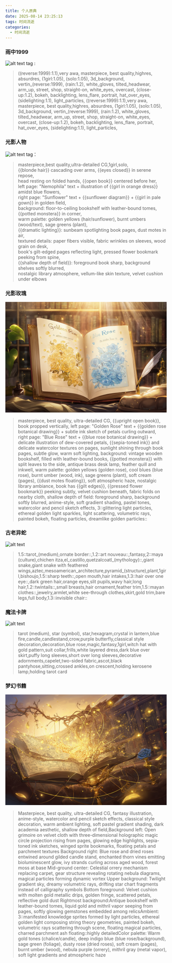 ```yaml
---
title: 个人原典
date: 2025-08-14 23:25:13
tags: 时间流逝
categories:
  - 时间流逝
---
```

### 雨中1999
![alt text](https://cdn.jsdelivr.net/gh/qingyun201908/qingyun201908.github.io@images/images/个人原典/image.png)
tag :
>(\(reverse:1999\):1.1),very awa, masterpiece, best quality,highres, absurdres, (1girl:1.05), (solo:1.05), 3d_background, vertin_\(reverse:1999\), (rain:1.2), white_gloves, tilted_headwear, arm_up, street, shop, straight-on, white_eyes, overcast, (close-up:1.2), bokeh, backlighting, lens_flare, portrait, hat_over_eyes, (sidelighting:1.1), light_particles,
(\(reverse:1999\):1.1),very awa, masterpiece, best quality,highres, absurdres, (1girl:1.05), (solo:1.05), 3d_background, vertin_\(reverse:1999\), (rain:1.2), white_gloves, tilted_headwear, arm_up, street, shop, straight-on, white_eyes, overcast, (close-up:1.2), bokeh, backlighting, lens_flare, portrait, hat_over_eyes, (sidelighting:1.1), light_particles,
### 光影人物
![alt text](https://cdn.jsdelivr.net/gh/qingyun201908/qingyun201908.github.io@images/images/个人原典/image-1.png)
tag：
>masterpiece,best quality,ultra-detailed CG,1girl,solo,  
{{blonde hair}} cascading over arms, {{eyes closed}} in serene repose,  
head resting on folded hands, {{open book}} centered before her,  
left page: "Nemophila" text + illustration of {{girl in orange dress}} amidst blue flowers,  
right page: "Sunflower" text + {{sunflower diagram}} + {{girl in pale gown}} in golden field,  
background: floor-to-ceiling bookshelf with leather-bound tomes, {{potted monstera}} in corner,  
warm palette: golden yellows (hair/sunflower), burnt umbers (wood/text), sage greens (plant),  
{{dramatic lighting}}: sunbeam spotlighting book pages, dust motes in air,  
textured details: paper fibers visible, fabric wrinkles on sleeves, wood grain on desk,  
book's gilt-edged pages reflecting light, pressed flower bookmark peeking from spine,  
{{shallow depth of field}}: foreground book sharp, background shelves softly blurred,  
nostalgic library atmosphere, vellum-like skin texture, velvet cushion under elbows

### 光影玫瑰
![alt text](<masterpiece, best quality, ultra-detailed CG,_{{upright open book}}, book proppe s-26109001.png>)
>masterpiece, best quality, ultra-detailed CG,
{{upright open book}}, book propped vertically,
left page: "Golden Rose" text + {{golden rose botanical drawing}} + subtle ink sketch of petals curling outward,
right page: "Blue Rose" text + {{blue rose botanical drawing}} + delicate illustration of dew-covered petals,
{{sepia-toned ink}} and delicate watercolor textures on pages,
sunlight shining through book pages, subtle glow, warm soft lighting,
background: vintage wooden bookshelf, filled with leather-bound books,
{{potted monstera}} with split leaves to the side, antique brass desk lamp, feather quill and inkwell,
warm palette: golden yellows (golden rose), cool blues (blue rose), burnt umber (wood, ink), sage greens (plant), soft cream (pages),
{{dust motes floating}}, soft atmospheric haze, nostalgic library ambiance,
book has {{gilt edges}}, {{pressed flower bookmark}} peeking subtly,
velvet cushion beneath, fabric folds on nearby cloth,
shallow depth of field: foreground sharp, background softly blurred,
anime-style, soft gradient shading, pastel tones, watercolor and pencil sketch effects,
3::glittering light particles, ethereal golden light sparkles, light scattering, volumetric rays, painted bokeh, floating particles, dreamlike golden particles::

### 古老异蛇
![alt text](https://cdn.jsdelivr.net/gh/qingyun201908/qingyun201908.github.io@images/images/个人原典/6bfd6f277013b396adeebb788d74f348.jpg)
>1.5::tarot_(medium),ornate border::,1.2::art nouveau::,fantasy,2::maya (culture),chichen itza,el_castillo,quetzalcoatl_(mythology)::,giant snake,giant snake with feathered wings,aztec,mesoamerican_architecture,pyramid_(structure),plant,1girl,bishoujo,1.5::sharp teeth::,open mouth,hair intakes,1.3::hair over one eye::,dark green hair,orange eyes,slit pupils,wavy hair,long hair,1.2::twintails::,small breasts,hair ornament,feather trim,1.5::mayan clothes::,jewelry,armlet,white see-through clothes,skirt,gold trim,bare legs,full body,1.3::invisible chair::


### 魔法卡牌
![alt text](https://cdn.jsdelivr.net/gh/qingyun201908/qingyun201908.github.io@images/images/个人原典/3f4af0f01b0f65327885be4dc012cd4f.jpg)
> tarot (medium), star (symbol),  star,hexagram,crystal in lantern,blue fire,candle,candlestand,crow,purple butterfly,classical style decoration,decoration,blue rose,magic,fantasy,1girl,witch hat with gold pattern,suit collar,frills,white layered dress,dark blue over skirt,puffy long sleeves,short over long sleeves,decorative adornments,capelet,two-sided fabric,ascot,black pantyhose,sitting,crossed ankles,on crescent,holding kerosene lamp,holding tarot card

### 梦幻书籍
![alt text](<Masterpiece, best quality, ultra-detailed CG, fantasy illustration, anime-style, s-3280190768.png>)
> Masterpiece, best quality, ultra-detailed CG, fantasy illustration, anime-style, watercolor and pencil sketch effects, classical style decoration, warm ambient lighting, soft pastel gradient shading, dark academia aesthetic, shallow depth of field,​​Background left:​​ Open grimoire on velvet cloth with three-dimensional holographic magic circle projection rising from pages, glowing edge highlights, sepia-toned ink sketches, winged sprite bookmarks, floating petals and parchment textures  ​​Background right:​​ Blue rose and dried roses entwined around gilded candle stand, enchanted thorn vines emitting bioluminescent glow, ivy strands curling across aged wood, forest moss at base  ​​Mid-ground center:​​ Celestial orrery mechanism replacing carpet, gear structure revealing rotating nebula diagrams, magical particles forming dynamic vortex  ​​Upper background:​​ Twilight gradient sky, dreamy volumetric rays, drifting star chart fragments instead of calligraphy symbols  ​​Bottom foreground:​​ Velvet cushion with molten gold metallic drips, golden fringe, scattered petals, reflective gold dust  ​​Rightmost background:​​ Antique bookshelf with leather-bound tomes, liquid gold and mithril vapor seeping from pages, softly glowing gemstones embedded among relics  ​​Ambient:​​ 3::manifested knowledge sprites formed by light particles, ethereal golden light composing string theory geometries, painted bokeh, volumetric rays scattering through scene, floating magical particles, charred parchment ash floating::highly detailed​​Color palette:​​ Warm gold tones (chalice/candle), deep indigo blue (blue rose/background), sage green (foliage), dusty rose (dried roses), soft cream (pages), burnt umber (wood), nebula purple (orrery), mithril gray (metal vapor), soft light gradients and atmospheric haze 